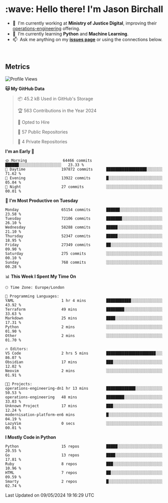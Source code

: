 <h1 align="left" id="jason-title">:wave: Hello there! I'm Jason Birchall</h1>

- :office: &nbsp;I'm currently working at **Ministry of Justice Digital**, improving their [operations-engineering](https://github.com/ministryofjustice/operations-engineering) offering.
- :seedling: &nbsp;I’m currently learning **Python** and **Machine Learning**.
- :mailbox: &nbsp;Ask me anything on my **[issues page]** or using the connections below.


<br>


<h2>Metrics</h2>

<!--START_SECTION:waka-->
![Profile Views](http://img.shields.io/badge/Profile%20Views-9-blue)

**🐱 My GitHub Data** 

> 📦 45.2 kB Used in GitHub's Storage 
 > 
> 🏆 563 Contributions in the Year 2024
 > 
> 💼 Opted to Hire
 > 
> 📜 57 Public Repositories 
 > 
> 🔑 4 Private Repositories 
 > 
**I'm an Early 🐤** 

```text
🌞 Morning                64466 commits       ██████░░░░░░░░░░░░░░░░░░░   23.33 % 
🌆 Daytime                197872 commits      ██████████████████░░░░░░░   71.62 % 
🌃 Evening                13922 commits       █░░░░░░░░░░░░░░░░░░░░░░░░   05.04 % 
🌙 Night                  27 commits          ░░░░░░░░░░░░░░░░░░░░░░░░░   00.01 % 
```
📅 **I'm Most Productive on Tuesday** 

```text
Monday                   65154 commits       ██████░░░░░░░░░░░░░░░░░░░   23.58 % 
Tuesday                  72106 commits       ███████░░░░░░░░░░░░░░░░░░   26.10 % 
Wednesday                58288 commits       █████░░░░░░░░░░░░░░░░░░░░   21.10 % 
Thursday                 52347 commits       █████░░░░░░░░░░░░░░░░░░░░   18.95 % 
Friday                   27349 commits       ██░░░░░░░░░░░░░░░░░░░░░░░   09.90 % 
Saturday                 275 commits         ░░░░░░░░░░░░░░░░░░░░░░░░░   00.10 % 
Sunday                   768 commits         ░░░░░░░░░░░░░░░░░░░░░░░░░   00.28 % 
```


📊 **This Week I Spent My Time On** 

```text
🕑︎ Time Zone: Europe/London

💬 Programming Languages: 
YAML                     1 hr 4 mins         ███████████░░░░░░░░░░░░░░   43.92 % 
Terraform                49 mins             ████████░░░░░░░░░░░░░░░░░   33.63 % 
Markdown                 25 mins             ████░░░░░░░░░░░░░░░░░░░░░   17.31 % 
Python                   2 mins              ░░░░░░░░░░░░░░░░░░░░░░░░░   01.90 % 
Other                    2 mins              ░░░░░░░░░░░░░░░░░░░░░░░░░   01.70 % 

🔥 Editors: 
VS Code                  2 hrs 5 mins        ██████████████████████░░░   86.07 % 
Obsidian                 17 mins             ███░░░░░░░░░░░░░░░░░░░░░░   12.02 % 
Neovim                   2 mins              ░░░░░░░░░░░░░░░░░░░░░░░░░   01.91 % 

🐱‍💻 Projects: 
operations-engineering-dn1 hr 13 mins        █████████████░░░░░░░░░░░░   50.53 % 
operations-engineering   48 mins             ████████░░░░░░░░░░░░░░░░░   33.03 % 
Unknown Project          17 mins             ███░░░░░░░░░░░░░░░░░░░░░░   12.24 % 
modernisation-platform-en6 mins              █░░░░░░░░░░░░░░░░░░░░░░░░   04.19 % 
LazyVim                  0 secs              ░░░░░░░░░░░░░░░░░░░░░░░░░   00.01 % 
```

**I Mostly Code in Python** 

```text
Python                   15 repos            █████░░░░░░░░░░░░░░░░░░░░   20.55 % 
Go                       13 repos            ████░░░░░░░░░░░░░░░░░░░░░   17.81 % 
Ruby                     8 repos             ███░░░░░░░░░░░░░░░░░░░░░░   10.96 % 
HTML                     7 repos             ██░░░░░░░░░░░░░░░░░░░░░░░   09.59 % 
Smarty                   2 repos             █░░░░░░░░░░░░░░░░░░░░░░░░   02.74 % 
```




 Last Updated on 09/05/2024 19:16:29 UTC
<!--END_SECTION:waka-->

<!-- links -->

[issues page]: https://github.com/jasonBirchall/jasonBirchall/issues "jasonBirchall/issues"
